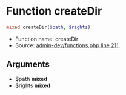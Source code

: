 Function createDir
===========================





```php
mixed createDir($path, $rights)
```

* Function name: createDir
* Source: [admin-dev/functions.php line 211](https://github.com/PrestaShop/PrestaShop/blob/1.5.1.0/admin-dev/functions.php#L211).

Arguments
---------

* $path **mixed**
* $rights **mixed**

